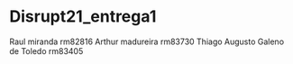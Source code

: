 # Disrupt21_entrega1

Raul miranda rm82816
Arthur madureira rm83730
Thiago Augusto Galeno de Toledo  rm83405
